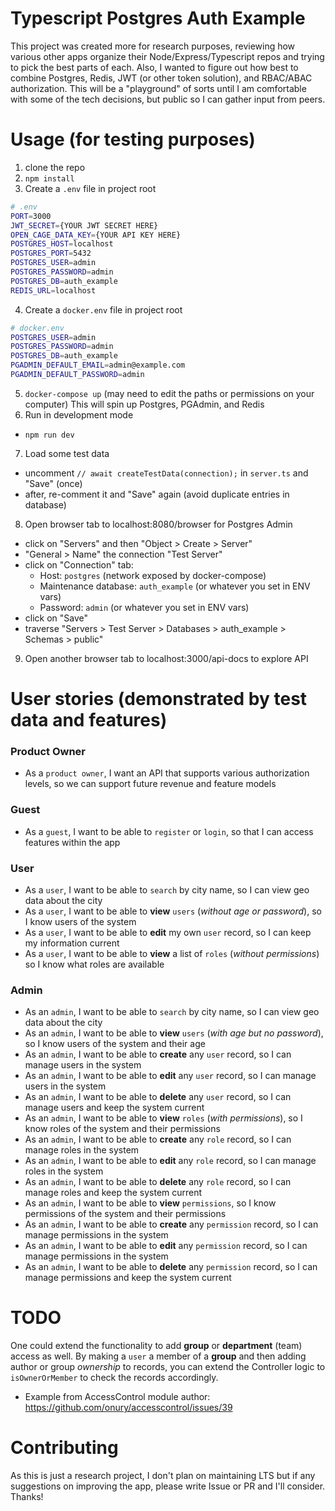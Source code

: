 # Typescript Postgres Auth Example
This project was created more for research purposes, reviewing how various other
apps organize their Node/Express/Typescript repos and trying to pick the best 
parts of each. Also, I wanted to figure out how best to combine Postgres, Redis, 
JWT (or other token solution), and RBAC/ABAC authorization. This will be a "playground" 
of sorts until I am comfortable with some of the tech decisions, but public so I can 
gather input from peers.

# Usage (for testing purposes)
 1. clone the repo
 2. `npm install`
 3. Create a `.env` file in project root
 ```bash
# .env
PORT=3000
JWT_SECRET={YOUR JWT SECRET HERE}
OPEN_CAGE_DATA_KEY={YOUR API KEY HERE}
POSTGRES_HOST=localhost
POSTGRES_PORT=5432
POSTGRES_USER=admin
POSTGRES_PASSWORD=admin
POSTGRES_DB=auth_example
REDIS_URL=localhost
 ```
 4. Create a `docker.env` file in project root
 ```bash
# docker.env
POSTGRES_USER=admin
POSTGRES_PASSWORD=admin
POSTGRES_DB=auth_example
PGADMIN_DEFAULT_EMAIL=admin@example.com
PGADMIN_DEFAULT_PASSWORD=admin
 ```
 5. `docker-compose up` (may need to edit the paths or permissions on your computer)
 This will spin up Postgres, PGAdmin, and Redis
 6. Run in development mode
   * `npm run dev`
 7. Load some test data
   * uncomment `// await createTestData(connection);` in `server.ts` and "Save" (once)
   * after, re-comment it and "Save" again (avoid duplicate entries in database)
 8. Open browser tab to localhost:8080/browser for Postgres Admin
   * click on "Servers" and then "Object > Create > Server"
   * "General > Name" the connection "Test Server"
   * click on "Connection" tab:
     * Host: `postgres` (network exposed by docker-compose)
     * Maintenance database: `auth_example` (or whatever you set in ENV vars)
     * Password: `admin` (or whatever you set in ENV vars)
   * click on "Save"
   * traverse "Servers > Test Server > Databases > auth_example > Schemas > public"
 9. Open another browser tab to localhost:3000/api-docs to explore API

# User stories (demonstrated by test data and features)
### Product Owner
 * As a `product owner`, I want an API that supports various authorization levels, so we can support future revenue and feature models

### Guest
 * As a `guest`, I want to be able to `register` or `login`, so that I can access features within the app

### User
 * As a `user`, I want to be able to `search` by city name, so I can view geo data about the city
 * As a `user`, I want to be able to **view** `users` (*without age or password*), so I know users of the system
 * As a `user`, I want to be able to **edit** my own `user` record, so I can keep my information current
 * As a `user`, I want to be able to **view** a list of `roles` (*without permissions*) so I know what roles are available

### Admin
 * As an `admin`, I want to be able to `search` by city name, so I can view geo data about the city
 * As an `admin`, I want to be able to **view** `users` (*with age but no password*), so I know users of the system and their age
 * As an `admin`, I want to be able to **create** any `user` record, so I can manage users in the system
 * As an `admin`, I want to be able to **edit** any `user` record, so I can manage users in the system
 * As an `admin`, I want to be able to **delete** any `user` record, so I can manage users and keep the system current
 * As an `admin`, I want to be able to **view** `roles` (*with permissions*), so I know roles of the system and their permissions
 * As an `admin`, I want to be able to **create** any `role` record, so I can manage roles in the system
 * As an `admin`, I want to be able to **edit** any `role` record, so I can manage roles in the system
 * As an `admin`, I want to be able to **delete** any `role` record, so I can manage roles and keep the system current
 * As an `admin`, I want to be able to **view** `permissions`, so I know permissions of the system and their permissions
 * As an `admin`, I want to be able to **create** any `permission` record, so I can manage permissions in the system
 * As an `admin`, I want to be able to **edit** any `permission` record, so I can manage permissions in the system
 * As an `admin`, I want to be able to **delete** any `permission` record, so I can manage permissions and keep the system current

# TODO
One could extend the functionality to add **group** or **department** (team) access as well. By making a `user`
a member of a **group** and then adding author or group *ownership* to records, you can extend the Controller logic
to `isOwnerOrMember` to check the records accordingly.

 * Example from AccessControl module author: https://github.com/onury/accesscontrol/issues/39

# Contributing
As this is just a research project, I don't plan on maintaining LTS but if any
suggestions on improving the app, please write Issue or PR and I'll consider. Thanks!
